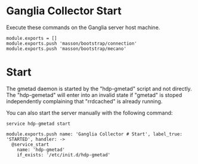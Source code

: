 
# Ganglia Collector Start

Execute these commands on the Ganglia server host machine.

    module.exports = []
    module.exports.push 'masson/bootstrap/connection'
    module.exports.push 'masson/bootstrap/mecano'

# Start

The gmetad daemon is started by the "hdp-gmetad" script and not directly. The
"hdp-gemetad" will enter into an invalid state if "gmetad" is stoped
independently complaining that "rrdcached" is already running.

You can also start the server manually with the following command:

```
service hdp-gmetad start
```

    module.exports.push name: 'Ganglia Collector # Start', label_true: 'STARTED', handler: ->
      @service_start
        name: 'hdp-gmetad'
        if_exists: '/etc/init.d/hdp-gmetad'
